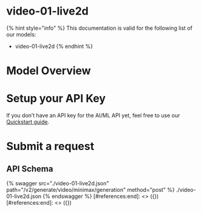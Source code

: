 [#references:start]: <> ({ "template": "openapi" })
[#references:start]: <> ({ "template": "openapi" })
# video-01-live2d

{% hint style="info" %}
This documentation is valid for the following list of our models:
* video-01-live2d
{% endhint %}

# Model Overview


# Setup your API Key
If you don’t have an API key for the AI/ML API yet, feel free to use our [Quickstart guide](https://docs.aimlapi.com/quickstart/setting-up).

# Submit a request
## API Schema
{% swagger src="./video-01-live2d.json" path="/v2/generate/video/minimax/generation" method="post" %}
./video-01-live2d.json
{% endswagger %}
[#references:end]: <> ({})
[#references:end]: <> ({})